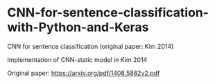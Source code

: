 # CNN-for-sentence-classification-with-Python-and-Keras
CNN for sentence classification (original paper: Kim 2014)

Implementation of CNN-static model in Kim 2014

Original paper: https://arxiv.org/pdf/1408.5882v2.pdf
